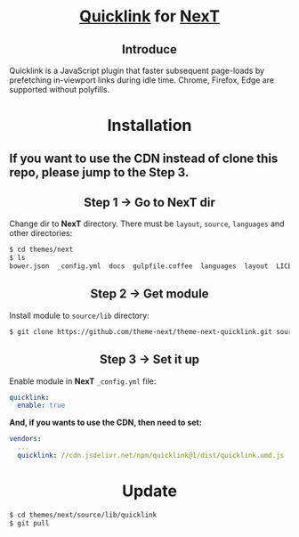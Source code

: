 <h1 align="center"><a href="https://github.com/GoogleChromeLabs/quicklink">Quicklink</a> for <a href="https://github.com/theme-next">NexT</a></h1>


<h2 align="center">Introduce</h2>

Quicklink is a JavaScript plugin that faster subsequent page-loads by prefetching in-viewport links during idle time. Chrome, Firefox, Edge are supported without polyfills.

<h1 align="center">Installation</h1>

<h2>If you want to use the CDN instead of clone this repo, please jump to the Step 3.</h2>

<h2 align="center">Step 1 &rarr; Go to NexT dir</h2>

Change dir to **NexT** directory. There must be `layout`, `source`, `languages` and other directories:

```sh
$ cd themes/next
$ ls
bower.json  _config.yml  docs  gulpfile.coffee  languages  layout  LICENSE.md  package.json  README.md  scripts  source  test
```

<h2 align="center">Step 2 &rarr; Get module</h2>

Install module to `source/lib` directory:

```sh
$ git clone https://github.com/theme-next/theme-next-quicklink.git source/lib/quicklink
```

<h2 align="center">Step 3 &rarr; Set it up</h2>

Enable module in **NexT** `_config.yml` file:

```yml
quicklink:
  enable: true
```

**And, if you wants to use the CDN, then need to set:**

```yml
vendors:
  ...
  quicklink: //cdn.jsdelivr.net/npm/quicklink@1/dist/quicklink.umd.js
```

<h1 align="center">Update</h1>

```sh
$ cd themes/next/source/lib/quicklink
$ git pull
```
